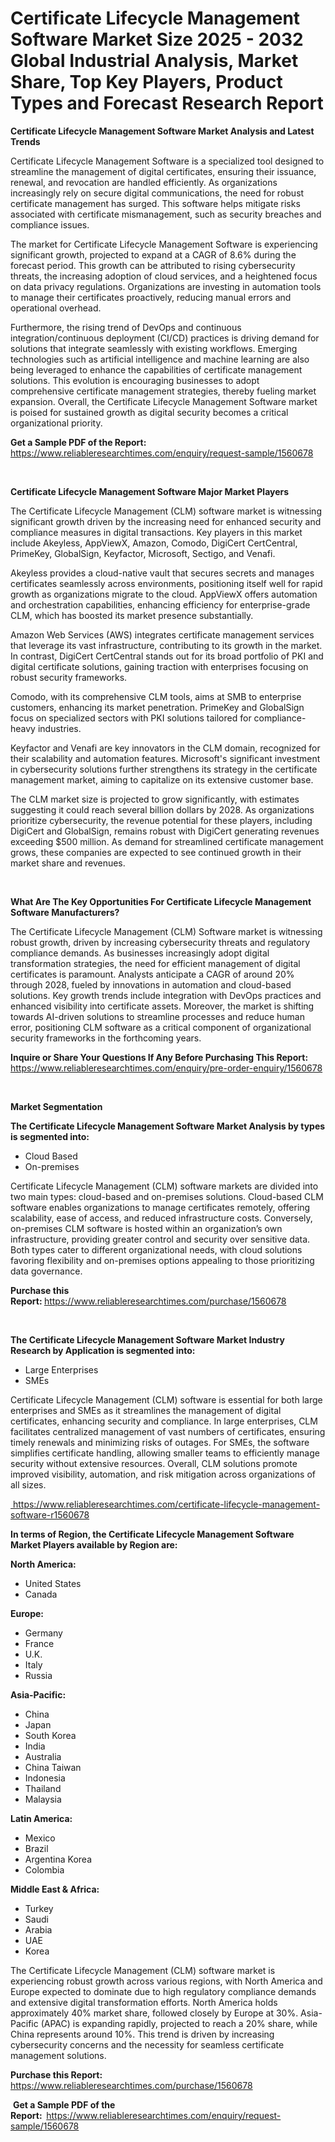 <p><h1>Certificate Lifecycle Management Software Market Size 2025 - 2032 Global Industrial Analysis, Market Share, Top Key Players, Product Types and Forecast Research Report</h1></p><p><strong>Certificate Lifecycle Management Software Market Analysis and Latest Trends</strong></p>
<p><p>Certificate Lifecycle Management Software is a specialized tool designed to streamline the management of digital certificates, ensuring their issuance, renewal, and revocation are handled efficiently. As organizations increasingly rely on secure digital communications, the need for robust certificate management has surged. This software helps mitigate risks associated with certificate mismanagement, such as security breaches and compliance issues.</p><p>The market for Certificate Lifecycle Management Software is experiencing significant growth, projected to expand at a CAGR of 8.6% during the forecast period. This growth can be attributed to rising cybersecurity threats, the increasing adoption of cloud services, and a heightened focus on data privacy regulations. Organizations are investing in automation tools to manage their certificates proactively, reducing manual errors and operational overhead.</p><p>Furthermore, the rising trend of DevOps and continuous integration/continuous deployment (CI/CD) practices is driving demand for solutions that integrate seamlessly with existing workflows. Emerging technologies such as artificial intelligence and machine learning are also being leveraged to enhance the capabilities of certificate management solutions. This evolution is encouraging businesses to adopt comprehensive certificate management strategies, thereby fueling market expansion. Overall, the Certificate Lifecycle Management Software market is poised for sustained growth as digital security becomes a critical organizational priority.</p></p>
<p><strong>Get a Sample PDF of the Report:&nbsp;</strong> <a href="https://www.reliableresearchtimes.com/enquiry/request-sample/1560678?utm_campaign=3081&utm_medium=2&utm_source=Github&utm_content=ia&utm_term=19042025&utm_id=certificate-lifecycle-management-software">https://www.reliableresearchtimes.com/enquiry/request-sample/1560678</a></p>
<p>&nbsp;</p>
<p><strong>Certificate Lifecycle Management Software Major Market Players</strong></p>
<p><p>The Certificate Lifecycle Management (CLM) software market is witnessing significant growth driven by the increasing need for enhanced security and compliance measures in digital transactions. Key players in this market include Akeyless, AppViewX, Amazon, Comodo, DigiCert CertCentral, PrimeKey, GlobalSign, Keyfactor, Microsoft, Sectigo, and Venafi.</p><p>Akeyless provides a cloud-native vault that secures secrets and manages certificates seamlessly across environments, positioning itself well for rapid growth as organizations migrate to the cloud. AppViewX offers automation and orchestration capabilities, enhancing efficiency for enterprise-grade CLM, which has boosted its market presence substantially.</p><p>Amazon Web Services (AWS) integrates certificate management services that leverage its vast infrastructure, contributing to its growth in the market. In contrast, DigiCert CertCentral stands out for its broad portfolio of PKI and digital certificate solutions, gaining traction with enterprises focusing on robust security frameworks.</p><p>Comodo, with its comprehensive CLM tools, aims at SMB to enterprise customers, enhancing its market penetration. PrimeKey and GlobalSign focus on specialized sectors with PKI solutions tailored for compliance-heavy industries.</p><p>Keyfactor and Venafi are key innovators in the CLM domain, recognized for their scalability and automation features. Microsoft's significant investment in cybersecurity solutions further strengthens its strategy in the certificate management market, aiming to capitalize on its extensive customer base.</p><p>The CLM market size is projected to grow significantly, with estimates suggesting it could reach several billion dollars by 2028. As organizations prioritize cybersecurity, the revenue potential for these players, including DigiCert and GlobalSign, remains robust with DigiCert generating revenues exceeding $500 million. As demand for streamlined certificate management grows, these companies are expected to see continued growth in their market share and revenues.</p></p>
<p>&nbsp;</p>
<p><strong>What Are The Key Opportunities For Certificate Lifecycle Management Software Manufacturers?</strong></p>
<p><p>The Certificate Lifecycle Management (CLM) Software market is witnessing robust growth, driven by increasing cybersecurity threats and regulatory compliance demands. As businesses increasingly adopt digital transformation strategies, the need for efficient management of digital certificates is paramount. Analysts anticipate a CAGR of around 20% through 2028, fueled by innovations in automation and cloud-based solutions. Key growth trends include integration with DevOps practices and enhanced visibility into certificate assets. Moreover, the market is shifting towards AI-driven solutions to streamline processes and reduce human error, positioning CLM software as a critical component of organizational security frameworks in the forthcoming years.</p></p>
<p><strong>Inquire or Share Your Questions If Any Before Purchasing This Report:</strong> <a href="https://www.reliableresearchtimes.com/enquiry/pre-order-enquiry/1560678?utm_campaign=3081&utm_medium=2&utm_source=Github&utm_content=ia&utm_term=19042025&utm_id=certificate-lifecycle-management-software">https://www.reliableresearchtimes.com/enquiry/pre-order-enquiry/1560678</a></p>
<p>&nbsp;</p>
<p><strong>Market Segmentation</strong></p>
<p><strong>The Certificate Lifecycle Management Software Market Analysis by types is segmented into:</strong></p>
<p><ul><li>Cloud Based</li><li>On-premises</li></ul></p>
<p><p>Certificate Lifecycle Management (CLM) software markets are divided into two main types: cloud-based and on-premises solutions. Cloud-based CLM software enables organizations to manage certificates remotely, offering scalability, ease of access, and reduced infrastructure costs. Conversely, on-premises CLM software is hosted within an organization’s own infrastructure, providing greater control and security over sensitive data. Both types cater to different organizational needs, with cloud solutions favoring flexibility and on-premises options appealing to those prioritizing data governance.</p></p>
<p><strong>Purchase this Report:&nbsp;</strong><a href="https://www.reliableresearchtimes.com/purchase/1560678?utm_campaign=3081&utm_medium=2&utm_source=Github&utm_content=ia&utm_term=19042025&utm_id=certificate-lifecycle-management-software">https://www.reliableresearchtimes.com/purchase/1560678</a></p>
<p>&nbsp;</p>
<p><strong>The Certificate Lifecycle Management Software Market Industry Research by Application is segmented into:</strong></p>
<p><ul><li>Large Enterprises</li><li>SMEs</li></ul></p>
<p><p>Certificate Lifecycle Management (CLM) software is essential for both large enterprises and SMEs as it streamlines the management of digital certificates, enhancing security and compliance. In large enterprises, CLM facilitates centralized management of vast numbers of certificates, ensuring timely renewals and minimizing risks of outages. For SMEs, the software simplifies certificate handling, allowing smaller teams to efficiently manage security without extensive resources. Overall, CLM solutions promote improved visibility, automation, and risk mitigation across organizations of all sizes.</p></p>
<p><a href="https://www.reliableresearchtimes.com/certificate-lifecycle-management-software-r1560678?utm_campaign=3081&utm_medium=2&utm_source=Github&utm_content=ia&utm_term=19042025&utm_id=certificate-lifecycle-management-software">&nbsp;https://www.reliableresearchtimes.com/certificate-lifecycle-management-software-r1560678</a></p>
<p><strong>In terms of Region, the Certificate Lifecycle Management Software Market Players available by Region are:</strong></p>
<p>
    <p> <strong> North America: </strong>
        <ul>
            <li>United States</li>
            <li>Canada</li>
        </ul>
        </p> 
    <p> <strong> Europe: </strong>
        <ul>
            <li>Germany</li>
            <li>France</li>
            <li>U.K.</li>
            <li>Italy</li>
            <li>Russia</li>
        </ul>
        </p> 
    <p> <strong> Asia-Pacific: </strong>
        <ul>
            <li>China</li>
            <li>Japan</li>
            <li>South Korea</li>
            <li>India</li>
            <li>Australia</li>
            <li>China Taiwan</li>
            <li>Indonesia</li>
            <li>Thailand</li>
            <li>Malaysia</li>
        </ul>
        </p> 
    <p> <strong> Latin America: </strong>
        <ul>
            <li>Mexico</li>
            <li>Brazil</li>
            <li>Argentina Korea</li>
            <li>Colombia</li>
        </ul>
        </p> 
    <p> <strong> Middle East & Africa: </strong>
        <ul>
            <li>Turkey</li>
            <li>Saudi</li>
            <li>Arabia</li>
            <li>UAE</li>
            <li>Korea</li>
        </ul>
    </p>
    </p>
<p><p>The Certificate Lifecycle Management (CLM) software market is experiencing robust growth across various regions, with North America and Europe expected to dominate due to high regulatory compliance demands and extensive digital transformation efforts. North America holds approximately 40% market share, followed closely by Europe at 30%. Asia-Pacific (APAC) is expanding rapidly, projected to reach a 20% share, while China represents around 10%. This trend is driven by increasing cybersecurity concerns and the necessity for seamless certificate management solutions.</p></p>
<p><strong>Purchase this Report: </strong><a href="https://www.reliableresearchtimes.com/purchase/1560678?utm_campaign=3081&utm_medium=2&utm_source=Github&utm_content=ia&utm_term=19042025&utm_id=certificate-lifecycle-management-software">https://www.reliableresearchtimes.com/purchase/1560678</a></p>
<p>&nbsp;<strong>Get a Sample PDF of the Report:&nbsp;&nbsp;</strong><a href="https://www.reliableresearchtimes.com/enquiry/request-sample/1560678?utm_campaign=3081&utm_medium=2&utm_source=Github&utm_content=ia&utm_term=19042025&utm_id=certificate-lifecycle-management-software">https://www.reliableresearchtimes.com/enquiry/request-sample/1560678</a></p>
<p><strong></strong></p>
<p><p></p><p></p><p></p></p>